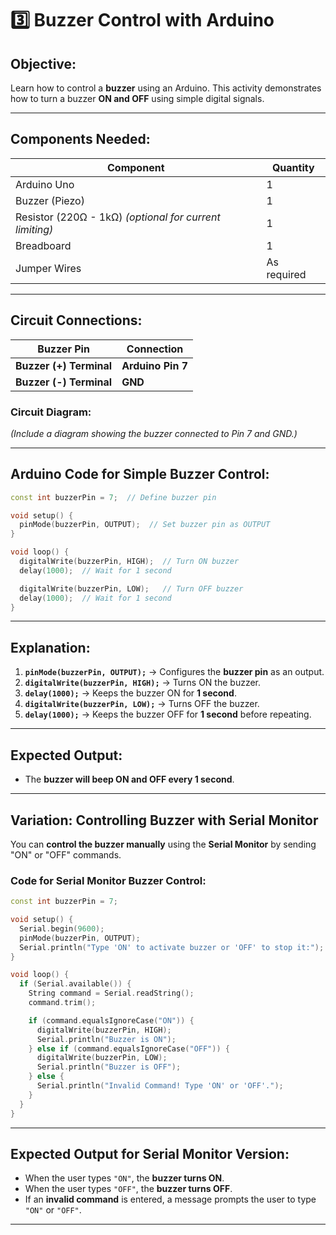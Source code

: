 # **3️⃣ Buzzer Control with Arduino**

## **Objective:**

Learn how to control a **buzzer** using an Arduino. This activity demonstrates how to turn a buzzer **ON and OFF** using simple digital signals.

---

## **Components Needed:**

| **Component**                                           | **Quantity** |
| ------------------------------------------------------- | ------------ |
| Arduino Uno                                             | 1            |
| Buzzer (Piezo)                                          | 1            |
| Resistor (220Ω - 1kΩ) _(optional for current limiting)_ | 1            |
| Breadboard                                              | 1            |
| Jumper Wires                                            | As required  |

---

## **Circuit Connections:**

| **Buzzer Pin**          | **Connection**    |
| ----------------------- | ----------------- |
| **Buzzer (+) Terminal** | **Arduino Pin 7** |
| **Buzzer (-) Terminal** | **GND**           |

### **Circuit Diagram:**

_(Include a diagram showing the buzzer connected to Pin 7 and GND.)_

---

## **Arduino Code for Simple Buzzer Control:**

```cpp
const int buzzerPin = 7;  // Define buzzer pin

void setup() {
  pinMode(buzzerPin, OUTPUT);  // Set buzzer pin as OUTPUT
}

void loop() {
  digitalWrite(buzzerPin, HIGH);  // Turn ON buzzer
  delay(1000);  // Wait for 1 second

  digitalWrite(buzzerPin, LOW);   // Turn OFF buzzer
  delay(1000);  // Wait for 1 second
}
```

---

## **Explanation:**

1. **`pinMode(buzzerPin, OUTPUT);`** → Configures the **buzzer pin** as an output.
2. **`digitalWrite(buzzerPin, HIGH);`** → Turns ON the buzzer.
3. **`delay(1000);`** → Keeps the buzzer ON for **1 second**.
4. **`digitalWrite(buzzerPin, LOW);`** → Turns OFF the buzzer.
5. **`delay(1000);`** → Keeps the buzzer OFF for **1 second** before repeating.

---

## **Expected Output:**

- The **buzzer will beep ON and OFF every 1 second**.

---

## **Variation: Controlling Buzzer with Serial Monitor**

You can **control the buzzer manually** using the **Serial Monitor** by sending "ON" or "OFF" commands.

### **Code for Serial Monitor Buzzer Control:**

```cpp
const int buzzerPin = 7;

void setup() {
  Serial.begin(9600);
  pinMode(buzzerPin, OUTPUT);
  Serial.println("Type 'ON' to activate buzzer or 'OFF' to stop it:");
}

void loop() {
  if (Serial.available()) {
    String command = Serial.readString();
    command.trim();

    if (command.equalsIgnoreCase("ON")) {
      digitalWrite(buzzerPin, HIGH);
      Serial.println("Buzzer is ON");
    } else if (command.equalsIgnoreCase("OFF")) {
      digitalWrite(buzzerPin, LOW);
      Serial.println("Buzzer is OFF");
    } else {
      Serial.println("Invalid Command! Type 'ON' or 'OFF'.");
    }
  }
}
```

---

## **Expected Output for Serial Monitor Version:**

- When the user types `"ON"`, the **buzzer turns ON**.
- When the user types `"OFF"`, the **buzzer turns OFF**.
- If an **invalid command** is entered, a message prompts the user to type `"ON"` or `"OFF"`.

---
